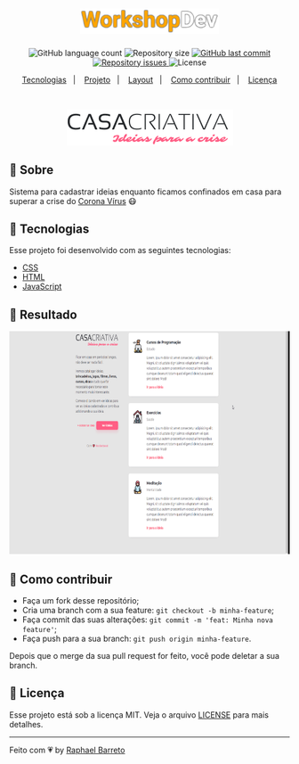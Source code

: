 <h1 align="center">
    <img alt="WorkshopDev" title="#delicinha" src=".github/workshopdev.png" width="250px" />
</h1>

<p align="center">
  <img alt="GitHub language count" src="https://img.shields.io/github/languages/count/raphabarreto/workshop-dev">

  <img alt="Repository size" src="https://img.shields.io/github/repo-size/raphabarreto/workshop-dev">

  <a href="https://github.com/raphabarreto/workshop-dev/commits/master">
    <img alt="GitHub last commit" src="https://img.shields.io/github/last-commit/raphabarreto/workshop-dev">
  </a>

  <a href="https://github.com/raphabarreto/workshop-dev/issues">
    <img alt="Repository issues" src="https://img.shields.io/github/issues/raphabarreto/workshop-dev">
  </a>

  <img alt="License" src="https://img.shields.io/badge/license-MIT-brightgreen">
</p>

<p align="center">
  <a href="#-tecnologias">Tecnologias</a>&nbsp;&nbsp;&nbsp;|&nbsp;&nbsp;&nbsp;
  <a href="#-projeto">Projeto</a>&nbsp;&nbsp;&nbsp;|&nbsp;&nbsp;&nbsp;
  <a href="#-layout">Layout</a>&nbsp;&nbsp;&nbsp;|&nbsp;&nbsp;&nbsp;
  <a href="#-como-contribuir">Como contribuir</a>&nbsp;&nbsp;&nbsp;|&nbsp;&nbsp;&nbsp;
  <a href="#-licença">Licença</a>
</p>

<br>

<p align="center">
  <img alt="Workshop Dev" src=".github/logo.png" >
</p>

## 📖 Sobre

Sistema para cadastrar ideias enquanto ficamos confinados em casa para superar a crise do [Corona Vírus](https://www.worldometers.info/coronavirus/) 😷

## 🚀 Tecnologias

Esse projeto foi desenvolvido com as seguintes tecnologias:

- [CSS](https://www.w3schools.com/css/css_website_layout.asp)
- [HTML](https://www.w3schools.com/howto/howto_website.asp)
- [JavaScript](https://www.javascript.com/)


## 🤖 Resultado
<img src=".github/casacriativa.gif" height="400">

## 🤔 Como contribuir

- Faça um fork desse repositório;
- Cria uma branch com a sua feature: `git checkout -b minha-feature`;
- Faça commit das suas alterações: `git commit -m 'feat: Minha nova feature'`;
- Faça push para a sua branch: `git push origin minha-feature`.

Depois que o merge da sua pull request for feito, você pode deletar a sua branch.

## 🧾 Licença

Esse projeto está sob a licença MIT. Veja o arquivo [LICENSE](LICENSE.md) para mais detalhes.

---

Feito com 💗 by [Raphael Barreto](https://www.linkedin.com/in/raphael-barreto-15631747/)
